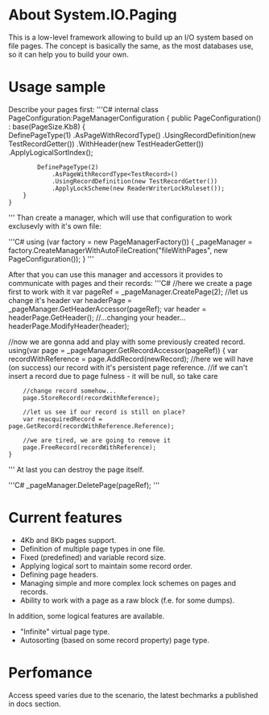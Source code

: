 # About System.IO.Paging
This is a low-level framework allowing to build up an I/O  system based on file pages. 
The concept is basically the same, as the most databases use, so it can help you to build your own.

# Usage sample
Describe your pages first:
'''C#
internal class PageConfiguration:PageManagerConfiguration
    {
        public PageConfiguration() : base(PageSize.Kb8)
        {            
            DefinePageType(1)
                .AsPageWithRecordType<TestRecord>()
                .UsingRecordDefinition(new TestRecordGetter())
				.WithHeader(new TestHeaderGetter())
                .ApplyLogicalSortIndex();

            DefinePageType(2)
                .AsPageWithRecordType<TestRecord>()
                .UsingRecordDefinition(new TestRecordGetter())
                .ApplyLockScheme(new ReaderWriterLockRuleset());
        }
    }
'''
Than create a manager, which will use that configuration to work exclusevly with it's own file:

'''C#
 using (var factory = new PageManagerFactory())
 {
       _pageManager = factory.CreateManagerWithAutoFileCreation("fileWithPages", new PageConfiguration());
 }
 '''

 After that you can use this manager and accessors it provides to communicate with pages and their records:
 '''C#
 //here we create a page first to work with it
    var pageRef = _pageManager.CreatePage(2);
//let us change it's header
	var headerPage = _pageManager.GetHeaderAccessor<TestHeader>(pageRef);
	var header = headerPage.GetHeader();
	//...changing your header...
	headerPage.ModifyHeader(header);

//now we are gonna add and play with some previously created record.
	using(var page = _pageManager.GetRecordAccessor<TestRecord>(pageRef))
	{
		var recordWithReference = page.AddRecord(newRecord);
		//here we will have (on success) our record with it's persistent page reference.
		//if we can't insert a record due to page fulness - it will be null, so take care

		//change record somehow...
		page.StoreRecord(recordWithReference);

		//let us see if our record is still on place?
		var reacquiredRecord = page.GetRecord(recordWithReference.Reference);

		//we are tired, we are going to remove it
		page.FreeRecord(recordWithReference);
	}
'''
At last you can destroy the page itself.

'''C#
	_pageManager.DeletePage(pageRef);
'''

# Current features 
- 4Kb and 8Kb pages support.
- Definition of multiple page types in one file.
- Fixed (predefined) and variable record size.
- Applying logical sort to maintain some record order.
- Defining page headers.
- Managing simple and more complex lock schemes on pages and records.
- Ability to work with a page as a raw block (f.e. for some dumps).

In addition, some logical features are available.
- "Infinite" virtual page type.
- Autosorting (based on some record property) page type.

# Perfomance
Access speed varies due to the scenario, the latest bechmarks a published in docs section.